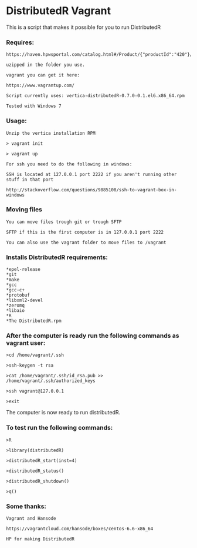 DistributedR Vagrant
====================

This is a script that makes it possible for you to run DistributedR

### Requires:

	https://haven.hpwsportal.com/catalog.html#/Product/{"productId":"420"}/Show
	
	uzipped in the folder you use. 
	
	vagrant you can get it here:
	
	https://www.vagrantup.com/

	Script currently uses: vertica-distributedR-0.7.0-0.1.el6.x86_64.rpm
	
	Tested with Windows 7
	

### Usage: 
	
	Unzip the vertica installation RPM

	> vagrant init 
	
	> vagrant up

	For ssh you need to do the following in windows:
	
	SSH is located at 127.0.0.1 port 2222 if you aren't running other stuff in that port
	
	http://stackoverflow.com/questions/9885108/ssh-to-vagrant-box-in-windows
	
### Moving files

	You can move files trough git or trough SFTP 
	
	SFTP if this is the first computer is in 127.0.0.1 port 2222
	
	You can also use the vagrant folder to move files to /vagrant
	
### Installs DistributedR requirements:

	*epel-release
	*git
	*make 
	*gcc 
	*gcc-c+ 
	*protobuf 
	*libxml2-devel 
	*zeromq 
	*libaio
	*R
	*The DistributedR.rpm
	
### After the computer is ready run the following commands as vagrant user:

	>cd /home/vagrant/.ssh
	
	>ssh-keygen -t rsa
	
	>cat /home/vagrant/.ssh/id_rsa.pub >> /home/vagrant/.ssh/authorized_keys
	
	>ssh vagrant@127.0.0.1
	
	>exit

The computer is now ready to run distributedR. 

### To test run the following commands:

	>R
	
	>library(distributedR)
	
	>distributedR_start(inst=4)
	
	>distributedR_status()
	
	>distributedR_shutdown()
	
	>q()

### Some thanks:
	Vagrant and Hansode
	
	https://vagrantcloud.com/hansode/boxes/centos-6.6-x86_64
	
	HP for making DistributedR
